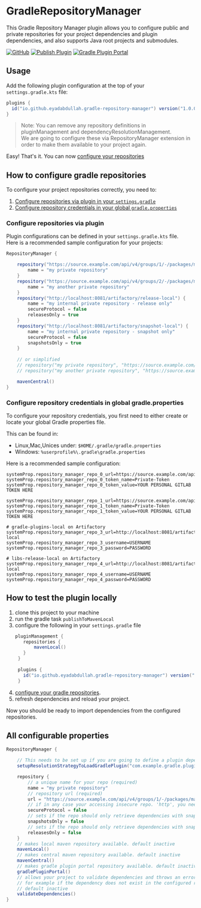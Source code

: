 # GradleRepositoryManager

This Gradle Repository Manager plugin allows you to configure public and private repositories for
your project dependencies and plugin dependencies, and also supports Java root projects and submodules.

[![GitHub](https://img.shields.io/github/license/EyadAbdullah/gradle-repository-manager)](https://github.com/EyadAbdullah/gradle-repository-manager/blob/main/LICENSE)
[![Publish Plugin](https://github.com/EyadAbdullah/gradle-repository-manager/actions/workflows/publish-plugin.yml/badge.svg)](https://github.com/EyadAbdullah/gradle-repository-manager/actions/workflows/publish-plugin.yml)
[![Gradle Plugin Portal](https://img.shields.io/gradle-plugin-portal/v/io.github.eyadabdullah.gradle-repository-manager.svg)](https://plugins.gradle.org/plugin/io.github.eyadabdullah.gradle-repository-manager)

## Usage

Add the following plugin configuration at the top of your `settings.gradle.kts` file:

```groovy
plugins {
  id("io.github.eyadabdullah.gradle-repository-manager") version("1.0.0")
}
```

> Note: You can remove any repository definitions in pluginManagement and dependencyResolutionManagement.
> <br/>We are going to configure these via RepositoryManager extension in order to make them available to your project again.

Easy! That's it. You can now [configure your repositories](#how-to-configure-gradle-repositories)

## How to configure gradle repositories

To configure your project repositories correctly, you need to:
1. [Configure repositories via plugin in your `settings.gradle`](#configure-repositories-via-plugin)
2. [Configure repository credentials in your global `gradle.properties`](#configure-repository-credentials-in-global-gradleproperties)

### Configure repositories via plugin

Plugin configurations can be defined in your `settings.gradle.kts` file.
<br/>Here is a recommended sample configuration for your projects:

```groovy
RepositoryManager {

    repository("https://source.example.com/api/v4/groups/1/-/packages/maven") {
        name = "my private repository"
    }
    repository("https://source.example.com/api/v4/groups/2/-/packages/maven") {
        name = "my another private repository"
    }
    repository("http://localhost:8081/artifactory/release-local") {
        name = "my internal private repository - release only"
        secureProtocol = false
        releasesOnly = true
    }
    repository("http://localhost:8081/artifactory/snapshot-local") {
        name = "my internal private repository - snapshot only"
        secureProtocol = false
        snapshotsOnly = true
    }
    
    // or simplified
    // repository("my private repository", "https://source.example.com/api/v4/groups/1/-/packages/maven")
    // repository("my another private repository", "https://source.example.com/api/v4/groups/2/-/packages/maven")

    mavenCentral()
}
```

### Configure repository credentials in global gradle.properties

To configure your repository credentials, you first need to either create or locate your global Gradle properties file.

This can be found in:
- Linux,Mac,Unices under: `$HOME/.gradle/gradle.properties`
- Windows: `%userprofile%\.gradle\gradle.properties`

Here is a recommended sample configuration:
```properties
systemProp.repository_manager_repo_0_url=https://source.example.com/api/v4/groups/1/-/packages/maven
systemProp.repository_manager_repo_0_token_name=Private-Token
systemProp.repository_manager_repo_0_token_value=YOUR PERSONAL GITLAB TOKEN HERE

systemProp.repository_manager_repo_1_url=https://source.example.com/api/v4/groups/2/-/packages/maven
systemProp.repository_manager_repo_1_token_name=Private-Token
systemProp.repository_manager_repo_1_token_value=YOUR PERSONAL GITLAB TOKEN HERE

# gradle-plugins-local on Artifactory
systemProp.repository_manager_repo_3_url=http://localhost:8081/artifactory/release-local
systemProp.repository_manager_repo_3_username=USERNAME
systemProp.repository_manager_repo_3_password=PASSWORD

# libs-release-local on Artifactory
systemProp.repository_manager_repo_4_url=http://localhost:8081/artifactory/snapshot-local
systemProp.repository_manager_repo_4_username=USERNAME
systemProp.repository_manager_repo_4_password=PASSWORD
```

## How to test the plugin locally

1. clone this project to your machine
2. run the gradle task `publishToMavenLocal`
3. configure the following in your `settings.gradle` file
   ```groovy
   pluginManagement {
      repositories {
          mavenLocal()
      }
    }
    
    plugins {
      id("io.github.eyadabdullah.gradle-repository-manager") version("1.0.0")
    }
    ```
4. [configure your gradle repositories](#how-to-configure-gradle-repositories).
5. refresh dependencies and reload your project.

Now you should be ready to import dependencies from the configured repositories.

## All configurable properties

```groovy
RepositoryManager {

    // This needs to be set up if you are going to define a plugin dependency in your project that comes from one of the configured repositories. This should only be configured if you have published your Gradle plugin without the marker
    setupResolutionStrategyToLoadGradlePlugin("com.example.gradle.plugin")

    repository {
        // a unique name for your repo (required)
        name = "my private repository"
        // repository url (required)
        url = "https://source.example.com/api/v4/groups/1/-/packages/maven"
        // if in any case your accessing insecure repo. 'http', you need then to set this to false. default is true
        secureProtocol = false
        // sets if the repo should only retrieve dependencies with snapshot versions. default false
        snapshotsOnly = false
        // sets if the repo should only retrieve dependencies with snapshot versions. default false
        releasesOnly = false
    }
    // makes local maven repository available. default inactive
    mavenLocal()
    // makes central maven repository available. default inactive
    mavenCentral()
    // makes gradle plugin portal repository available. default inactive
    gradlePluginPortal()
    // allows your project to validate dependencies and throws an error if a single dependency could not be resolved.
    // for example if the dependency does not exist in the configured repositories
    // default inactive
    validateDependencies()
}
```
